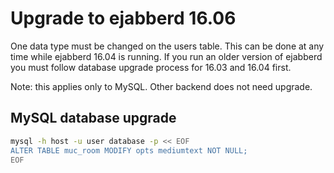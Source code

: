 # Upgrade to ejabberd 16.06

One data type must be changed on the users table. This can be done at any
time while ejabberd 16.04 is running. If you run an older version of ejabberd
you must follow database upgrade process for 16.03 and 16.04 first.

Note: this applies only to MySQL. Other backend does not need upgrade.

## MySQL database upgrade
``` bash
mysql -h host -u user database -p << EOF
ALTER TABLE muc_room MODIFY opts mediumtext NOT NULL;
EOF
```
